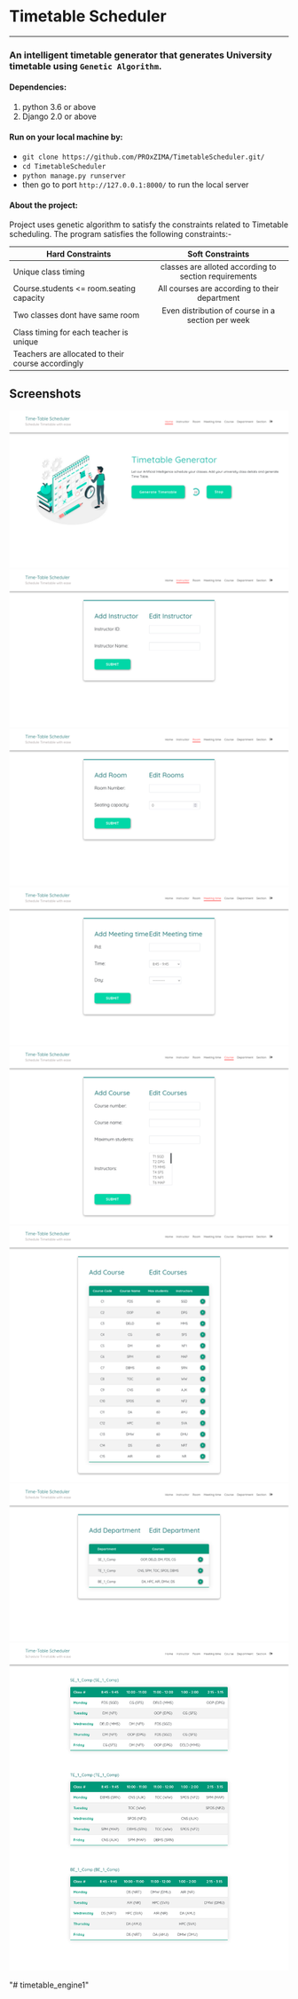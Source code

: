 # Timetable Scheduler
----------------------------------------------------------------------------------------------------------------------------
### An intelligent timetable generator that generates University timetable using `Genetic Algorithm`.

#### Dependencies:
 1. python 3.6 or above
 2. Django 2.0 or above

#### Run on your local machine by:
* `git clone https://github.com/PROxZIMA/TimetableScheduler.git/`
* `cd TimetableScheduler`
* `python manage.py runserver`
* then go to port `http://127.0.0.1:8000/` to run the local server

#### About the project:
Project uses genetic algorithm to satisfy the constraints related to Timetable scheduling. The program satisfies the following constraints:-

| Hard Constraints                                  | Soft Constraints                                     |
| --------------------------------------------------|:----------------------------------------------------:|
| Unique class timing                               | classes are alloted according to section requirements|
| Course.students <= room.seating capacity          | All courses are according to their department        |
| Two classes dont have same room                   | Even distribution of course in a section per week    |
| Class timing for each teacher is unique           |
| Teachers are allocated to their course accordingly|

## Screenshots

[![1](./assets/img/1.png)](#)
[![2](./assets/img/2.png)](#)
[![3](./assets/img/3.png)](#)
[![4](./assets/img/4.png)](#)
[![5](./assets/img/5.png)](#)
[![6](./assets/img/6.png)](#)
[![7](./assets/img/7.png)](#)
[![8](./assets/img/8.png)](#)

"# timetable_engine1" 
